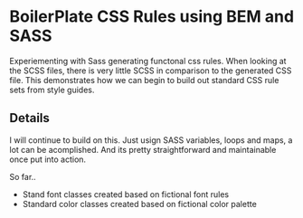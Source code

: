 # BoilerPlate CSS Rules using BEM and SASS

Experiementing with Sass generating functonal css rules. When looking at the SCSS files, there is very little SCSS in comparison to the generated CSS file. This demonstrates how we can begin to build out standard CSS rule sets from style guides.

## Details

I will continue to build on this. Just usign SASS variables, loops and maps, a lot can be acomplished. And its pretty straightforward and maintainable once put into action.

So far..

- Stand font classes created based on fictional font rules
- Standard color classes created based on fictional color palette
